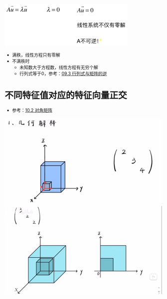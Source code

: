 ![](../photo/Pasted%20image%2020240308173524.png)
- 满秩，线性方程只有零解
- 不满秩时
	- 未知数大于方程数，线性方程有无穷个解
	- 行列式等于0，参考：[09.3 行列式与矩阵的逆](09.3%20行列式与矩阵的逆.md)

# 不同特征值对应的特征向量正交
- 参考：[10.2 对角矩阵](10.2%20对角矩阵.md)

![](../photo/Pasted%20image%2020240312181106.png)
![](../photo/Pasted%20image%2020240312181150.png)